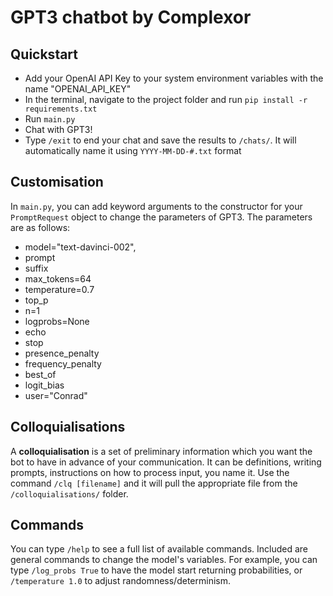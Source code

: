 # GPT3 chatbot by Complexor

## Quickstart

* Add your OpenAI API Key to your system environment variables with the name "OPENAI_API_KEY"
* In the terminal, navigate to the project folder and run `pip install -r requirements.txt`
* Run `main.py`
* Chat with GPT3!
* Type `/exit` to end your chat and save the results to `/chats/`. It will automatically name it using `YYYY-MM-DD-#.txt` format

## Customisation

In `main.py`, you can add keyword arguments to the constructor for your `PromptRequest` object to change the parameters of GPT3. The parameters are as follows:

* model="text-davinci-002",
* prompt
* suffix
* max_tokens=64
* temperature=0.7
* top_p
* n=1
* logprobs=None
* echo
* stop
* presence_penalty
* frequency_penalty
* best_of
* logit_bias
* user="Conrad"

## Colloquialisations

A **colloquialisation** is a set of preliminary information which you want the bot to have in advance of your communication. It can be definitions, writing prompts, instructions on how to process input, you name it. Use the command `/clq [filename]` and it will pull the appropriate file from the `/colloquialisations/` folder.

## Commands

You can type `/help` to see a full list of available commands. Included are general commands to change the model's variables. For example, you can type `/log_probs True` to have the model start returning probabilities, or `/temperature 1.0` to adjust randomness/determinism.
